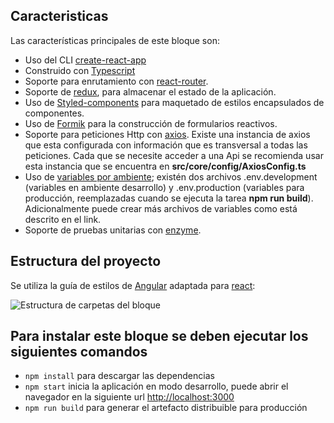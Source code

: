## Caracteristicas
Las características  principales de este bloque son: 

- Uso del CLI [create-react-app](https://github.com/facebook/create-react-app)
- Construido con [Typescript](https://www.typescriptlang.org/docs/handbook/react.html)
- Soporte para enrutamiento con [react-router](https://reacttraining.com/react-router/web/guides/quick-start). 
- Soporte de [redux](https://react-redux.js.org/introduction/quick-start), para almacenar el estado de la aplicación.
- Uso de [Styled-components](https://styled-components.com/docs) para maquetado de estilos encapsulados de componentes.
- Uso de [Formik](https://jaredpalmer.com/formik) para la construcción de formularios reactivos.
- Soporte para peticiones Http con [axios](https://github.com/axios/axios). Existe una instancia de axios que esta configurada con información que es transversal a todas las peticiones. Cada que se necesite acceder a una Api se recomienda usar esta instancia que se encuentra en **src/core/config/AxiosConfig.ts**
- Uso de  [variables por ambiente](https://create-react-app.dev/docs/adding-custom-environment-variables/); existén dos archivos .env.development (variables en ambiente desarrollo) y .env.production (variables para producción, reemplazadas cuando se ejecuta la tarea **npm run build**). Adicionalmente puede crear más archivos de variables como está descrito en el link. 
- Soporte de pruebas unitarias con [enzyme](https://enzymejs.github.io/enzyme/).

## Estructura del proyecto

Se utiliza la guía de estilos de [Angular](https://angular.io/guide/styleguide) adaptada para [react](https://medium.com/@amcdnl/react-for-the-angular-dev-be21a39a382):

![Estructura de carpetas del bloque](https://drive.google.com/uc?id=1njpgQXzBoItWG81GjfcZE_xLVopTZYco)

## Para instalar este bloque se deben ejecutar los siguientes comandos

- `npm install` para descargar las dependencias
- `npm start` inicia la aplicación en modo desarrollo, puede abrir el navegador en la siguiente url [http://localhost:3000](http://localhost:3000)
- `npm run build` para generar el artefacto distribuible para producción 
